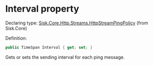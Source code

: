 <!--

Copyrights 2023 Sisk Framework - CypherPotato
Published under MIT license

!!! DO NOT EDIT THIS FILE !!!
This file was generated by a tool in the Sisk package. To edit the information in this documentation,
edit the XML documentation present in the Sisk source code.

-->


# Interval property

Declaring type: [Sisk.Core.Http.Streams.HttpStreamPingPolicy](/read?q=/contents/spec/Sisk.Core.Http.Streams.HttpStreamPingPolicy.md) (from Sisk.Core)


Definition:

```cs
public TimeSpan Interval { get; set; }
```

Gets or sets the sending interval for each ping message.

